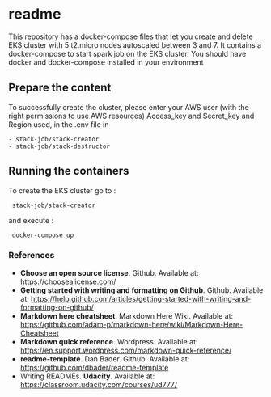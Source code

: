 # readme

This repository has a docker-compose files that let you create and delete EKS cluster with 5 t2.micro nodes autoscaled between 3 and 7. It contains a docker-compose to start spark job on the EKS cluster.
You should have docker and docker-compose installed in your environment


## Prepare the content

To successfully create the cluster, please enter your AWS user (with the right permissions to use AWS resources) Access_key and Secret_key and Region used, in the .env file in 
```
- stack-job/stack-creator
- stack-job/stack-destructor
```
## Running the containers

To create the EKS cluster go to :
```
 stack-job/stack-creator
```
and execute :
```
 docker-compose up
```

### References

- **Choose an open source license**. Github. Available at: https://choosealicense.com/
- **Getting started with writing and formatting on Github**. Github. Available at: https://help.github.com/articles/getting-started-with-writing-and-formatting-on-github/
- **Markdown here cheatsheet**. Markdown Here Wiki. Available at: https://github.com/adam-p/markdown-here/wiki/Markdown-Here-Cheatsheet
- **Markdown quick reference**. Wordpress. Available at: https://en.support.wordpress.com/markdown-quick-reference/
- **readme-template**. Dan Bader. Github. Available at: https://github.com/dbader/readme-template
- Writing READMEs. **Udacity**. Available at: https://classroom.udacity.com/courses/ud777/
